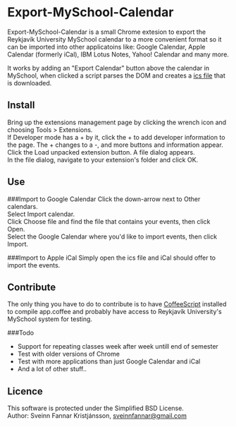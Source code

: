 Export-MySchool-Calendar
========================

Export-MySchool-Calendar is a small Chrome extesion to export the Reykjavík University MySchool calendar to a more convenient format so it can be imported into other applicatoins like: Google Calendar, Apple Calendar (formerly iCal), IBM Lotus Notes, Yahoo! Calendar and many more.

It works by adding an "Export Calendar" button above the calendar in MySchool, when clicked a script parses the DOM and creates a [ics file][1] that is downloaded.

Install
-------
Bring up the extensions management page by clicking the wrench icon and choosing Tools > Extensions.  
If Developer mode has a + by it, click the + to add developer information to the page. The + changes to a -, and more buttons and information appear.  
Click the Load unpacked extension button. A file dialog appears.  
In the file dialog, navigate to your extension's folder and click OK.  

Use
---
###Import to Google Calendar
Click the down-arrow next to Other calendars.  
Select Import calendar.  
Click Choose file and find the file that contains your events, then click Open.  
Select the Google Calendar where you'd like to import events, then click Import.  

###Import to Apple iCal
Simply open the ics file and iCal should offer to import the events.

Contribute
----------
The only thing you have to do to contribute is to have [CoffeeScript][2] installed to compile app.coffee and probably have access to Reykjavík University's MySchool system for testing.

###Todo
* Support for repeating classes week after week untill end of semester
* Test with older versions of Chrome
* Test with more applications than just Google Calendar and iCal
* And a lot of other stuff..

Licence
-------
This software is protected under the Simplified BSD License.  
Author: Sveinn Fannar Kristjánsson, sveinnfannar@gmail.com

[1]: http://en.wikipedia.org/wiki/ICalendar
[2]: http://coffeescript.org/
